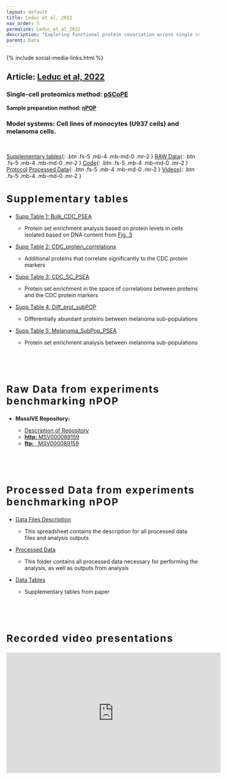 ```yaml
---
layout: default
title: Leduc et al, 2022
nav_order: 5
permalink: Leduc_et_al_2022
description: "Exploring functional protein covariation across single cells using nPOP | Slavov Laboratory"
parent: Data
---
```

{% include social-media-links.html %}


## Article: [Leduc et al, 2022](https://www.biorxiv.org/content/10.1101/2021.04.24.441211v3)
<!-- **Peer reviewed article:** -->

### Single-cell proteomics method: [pSCoPE](https://scp.slavovlab.net/pSCoPE)
**Sample preparation method: [nPOP](https://scp.slavovlab.net/nPOP)**

### Model systems:  Cell lines of monocytes (U937 cells) and melanoma cells.


&nbsp;

[Supplementary tables](#supp_tables){: .btn .fs-5 .mb-4 .mb-md-0 .mr-2 }
[RAW Data](#raw_data){: .btn .fs-5 .mb-4 .mb-md-0 .mr-2 }
[Code](https://github.com/Andrew-Leduc/nPOP){: .btn .fs-5 .mb-4 .mb-md-0 .mr-2 }
[Protocol](https://www.protocols.io/view/npop-4r3l24r7qg1y/v1)
[Processed Data](#proc_data){: .btn .fs-5 .mb-4 .mb-md-0 .mr-2 }
[Videos](#talks){: .btn .fs-5 .mb-4 .mb-md-0 .mr-2 }

<h2 style="letter-spacing: 2px; font-size: 26px;" id="supp_tables" >Supplementary tables</h2>

* [Supp Table 1: Bulk_CDC_PSEA](https://drive.google.com/file/d/12DzvxoGJ9mpx-QombBEKC8M8I93K-d0u/view?usp=sharing)
   - Protein set enrichment analysis based on protein levels in cells isolated based on DNA content from [Fig. 3](https://www.biorxiv.org/content/biorxiv/early/2022/03/30/2021.04.24.441211/F4.large.jpg?width=800&height=600&carousel=1)
* [Supp Table 2: CDC_protein_correlations](https://drive.google.com/file/d/14cPv26lVNLVgwPA_DVKA34pOl_90l46u/view?usp=sharing)
   - Additional proteins that correlate significantly to the CDC protein markers
* [Supp Table 3: CDC_SC_PSEA](https://drive.google.com/file/d/12FmPimPRKMIwWjO0sHg-5J42dTVw1eVi/view?usp=sharing)
   - Protein set enrichment in the space of correlations between proteins and the CDC protein markers
* [Supp Table 4: Diff_prot_subPOP](https://drive.google.com/file/d/12EEceBjDjhtrbapFEABr01wyPqcKiFHz/view?usp=sharing)
   - Differentially abundant proteins between melanoma sub-populations  
* [Supp Table 5: Melanoma_SubPop_PSEA](https://drive.google.com/file/d/12ByMNDgAMYuTBTwfZVrv696TIxWYgay9/view?usp=sharing)
   - Protein set enrichment analysis between melanoma sub-populations


   &nbsp;

   &nbsp;


<h2 style="letter-spacing: 2px; font-size: 26px;" id="raw_data" >Raw Data from experiments benchmarking nPOP</h2>

* **MassIVE Repository:**
  - [Description of Repository](https://drive.google.com/drive/folders/115nG9b7EjDvhY33ULvzruISZKqGQgOx_?usp=sharing)
  - [**http:**  MSV000089159](https://massive.ucsd.edu/ProteoSAFe/dataset.jsp?task=158ee6b0cc0b4d8b9f1883b3917793fb)
  - [**ftp:** &nbsp; MSV000089159](ftp://massive.ucsd.edu/MSV000089159)


  &nbsp;

  &nbsp;

<h2 style="letter-spacing: 2px; font-size: 26px;" id="proc_data" >Processed Data from experiments benchmarking nPOP</h2>

* [Data Files Description](https://drive.google.com/drive/folders/115nG9b7EjDvhY33ULvzruISZKqGQgOx_?usp=sharing)
   - This spreadsheet contains the description for all processed data files and analysis outputs

* [Processed Data](https://drive.google.com/drive/folders/12-H2a1mfSHZUGf8O50Cr0pPZ4zIDjTac?usp=sharing)
   - This folder contains all processed data necessary for performing the analysis, as well as outputs from analysis

* [Data Tables](https://drive.google.com/drive/folders/1224SUizVq1Vs1PJqkUFKvnUsxN7QUYvK?usp=sharing)
   - Supplementary tables from paper


   &nbsp;

   &nbsp;
   

<h2 style="letter-spacing: 2px; font-size: 26px;" id="talks" >Recorded video presentations</h2>

<iframe width="560" height="315" src="https://www.youtube.com/embed/DJ1U_KpMNcY" title="YouTube video player" frameborder="0" allow="accelerometer; autoplay; clipboard-write; encrypted-media; gyroscope; picture-in-picture" allowfullscreen></iframe>


&nbsp;

&nbsp;


&nbsp;

&nbsp;

&nbsp;

&nbsp;

&nbsp;

&nbsp;

&nbsp;

&nbsp;

&nbsp;

&nbsp;

&nbsp;

&nbsp;

&nbsp;

